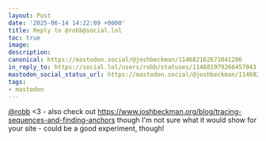 ```yaml
---
layout: Post
date: '2025-06-14 14:22:09 +0000'
title: Reply to @robb@social.lol
toc: true
image:
description:
canonical: https://mastodon.social/@joshbeckman/114682162671041286
in_reply_to: https://social.lol/users/robb/statuses/114681979266457043
mastodon_social_status_url: https://mastodon.social/@joshbeckman/114682162671041286
tags:
- mastodon
---
```


<p><span class="h-card" translate="no"><a href="https://social.lol/@robb" class="u-url mention">@<span>robb</span></a></span> &lt;3 - also check out <a href="https://www.joshbeckman.org/blog/tracing-sequences-and-finding-anchors" target="_blank" rel="nofollow noopener" translate="no"><span class="invisible">https://www.</span><span class="ellipsis">joshbeckman.org/blog/tracing-s</span><span class="invisible">equences-and-finding-anchors</span></a> though I&#39;m not sure what it would show for your site - could be a good experiment, though!</p>
